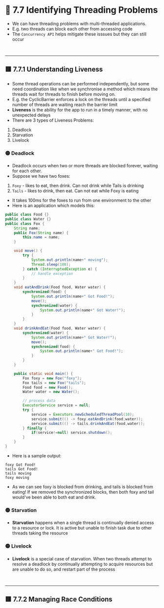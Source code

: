 <link href="../../styles.css" rel="stylesheet"></link>

# 🧠 7.7 Identifying Threading Problems
* We can have threading problems with multi-threaded applications.
* E.g. two threads can block each other from accessing code
* The `Concurrency API` helps mitigate these isssues but they can still occur

<br><hr>

## 🟥 7.7.1 Understanding Liveness
* Some thread operations can be performed independently, but some need coordination like when we synchronise a method which means the threads wait for threads to finish before moving on.
* E.g. the CyclicBarrier enforces a lock on the threads until a specified number of threads are waiting reach the barrier limit
* **Liveness** is the ability for the app to run in a timely manner, with no unexpected delays
* There are 3 types of Liveness Problems:
1) Deadlock
2) Starvation
3) Livelock

### 🟡 Deadlock
* Deadlock occurs when two or more threads are blocked forever, waiting for each other.
* Suppose we have two foxes:
1) `Foxy` - likes to eat, then drink. Can not drink while Tails is drinking
2) `Tails` - likes to drink, then eat. Can not eat while Foxy is eating
* It takes 100ms for the foxes to run from one environment to the other
* Here is an application which models this:
```java
public class Food {}
public class Water {}
public class Fox {
    String name;
    public Fox(String name) {
        this.name = name;
    }

    void move() {
        try {
            System.out.println(name+" moving");
            Thread.sleep(100);
        } catch (InterruptedException e) {
            // handle exception
        }
    }
    void eatAndDrink(Food food, Water water) {
        synchronized(food) {
            System.out.println(name+" Got Food!");
            move();
            synchronized(water) {
                System.out.println(name+" Got Water!");
            }
        }
    }
    void drinkAndEat(Food food, Water water) {
        synchronized(water) {
            System.out.println(name+" Got Water!");
            move();
            synchronized(food) {
                System.out.println(name+" Got Food!");
            }
        }
    }

    public static void main() {
        Fox foxy = new Fox("foxy");
        Fox tails = new Fox("tails");
        Food food = new Food();
        Water water = new Water();

        // process data
        ExecutorService service = null;
        try {
            service = Executors.newScheduledThreadPool(10);
            service.submit(() -> foxy.eatAndDrink(food,water));
            service.submit(() -> tails.drinkAndEat(food,water));
        } finally {
            if(service!=null) service.shutdown();
        }
    }
}
```
* Here is a sample output:
```
foxy Got Food!
tails Got Food!
tails moving
foxy moving
```
* As we can see foxy is blocked from drinking, and tails is blocked from eating!
If we removed the synchronized blocks, then both foxy and tail would've been able to both eat and drink.

### 🟡 Starvation
* **Starvation** happens when a single thread is continually denied access to a resource or lock. It is active but unable to finish task due to other threads taking the resource

### 🟡 Livelock
* **Livelock** is a special case of starvation. When two threads attempt to resolve a deadlock by continually attempting to acquire resources but are unable to do so, and restart part of the process

<br><hr>

## 🟥 7.7.2 Managing Race Conditions
